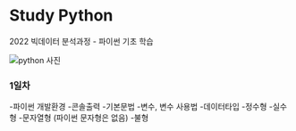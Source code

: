 # Study Python
2022 빅데이터 분석과정 - 파이썬 기초 학습

![python 사진](https://upload.wikimedia.org/wikipedia/commons/thumb/f/f8/Python_logo_and_wordmark.svg/1280px-Python_logo_and_wordmark.svg.png)


### 1일차
-파이썬 개발환경
-콘솔출력
-기본문법
    -변수, 변수 사용법
    -데이터타입
        -정수형
        -실수형
        -문자열형 (파이썬 문자형은 없음)
        -불형